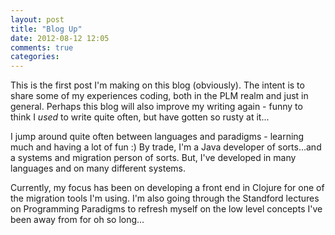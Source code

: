 ```yaml
---
layout: post
title: "Blog Up"
date: 2012-08-12 12:05
comments: true
categories: 
---
```

This is the first post I'm making on this blog (obviously). 
The intent is to share some of my experiences coding, both in the PLM realm and just in general.
Perhaps this blog will also improve my writing again - funny to think I <i>used</i> to write quite often, but have gotten so rusty at it...

I jump around quite often between languages and paradigms - learning much and having a lot of fun :)
By trade, I'm a Java developer of sorts...and a systems and migration person of sorts.
But, I've developed in many languages and on many different systems.

Currently, my focus has been on developing a front end in Clojure for one of the migration tools I'm using. 
I'm also going through the Standford lectures on Programming Paradigms to refresh myself on the low level concepts I've been away from for oh so long...